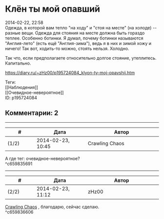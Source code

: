 Клён ты мой опавший
===================

  
2014-02-22, 22:58  
 Одежда, в которой вам тепло "на ходу" и "стоя на месте" (на холоде) -- разные вещи. Одежда для стояния на месте должна быть гораздо теплее. Особенно ботинки. Я думал, почему ботинки называются "Англия-лето" (есть ещё "Англия-зима"), ведь я в них и зимой хожу и ничего! Так вот, ходить-то можно, стоять нельзя. Холодно.   
   
 Так что, если предполагаете относительно долгое стояние, утеплитесь. Капитально.   
  
<https://diary.ru/~zHz00/p195724084_klyon-ty-moj-opavshij.htm>  
  
Теги:  
[[Наблюдения]]  
[[Очевидное-невероятное]]  
ID: p195724084  


Комментарии: 2
--------------

  


---



|         #         |              Дата              |                     Автор                     |           ID           |
| --- | --- | --- | --- |
| (1/2) | 2014-02-23, 10:45 | Crawling Chaos | c659835691 |

  
 А где тег: очевидное-невероятное?   
 ^c659835691

---



|         #         |              Дата              |                     Автор                     |           ID           |
| --- | --- | --- | --- |
| (2/2) | 2014-02-23, 11:12 | zHz00 | c659836606 |

  
  [Crawling Chaos](http://degozaru.diary.ru "de gozaru")  , благодарю, сейчас сделаю.   
 ^c659836606